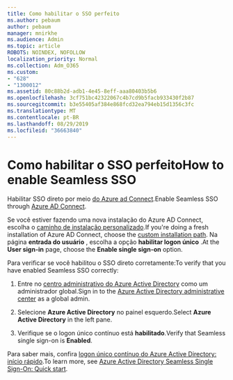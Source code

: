 ```yaml
---
title: Como habilitar o SSO perfeito
ms.author: pebaum
author: pebaum
manager: mnirkhe
ms.audience: Admin
ms.topic: article
ROBOTS: NOINDEX, NOFOLLOW
localization_priority: Normal
ms.collection: Adm_O365
ms.custom:
- "628"
- "1300012"
ms.assetid: 80c88b2d-adb1-4e45-8eff-aaa80403b5b6
ms.openlocfilehash: 3cf751bc42322067c4b7cd9b5facb933430f2b87
ms.sourcegitcommit: b3e55405af384e868fcd32ea794eb15d1356c3fc
ms.translationtype: MT
ms.contentlocale: pt-BR
ms.lasthandoff: 08/29/2019
ms.locfileid: "36663840"
---
```

# <a name="how-to-enable-seamless-sso"></a><span data-ttu-id="fe899-102">Como habilitar o SSO perfeito</span><span class="sxs-lookup"><span data-stu-id="fe899-102">How to enable Seamless SSO</span></span>

<span data-ttu-id="fe899-103">Habilitar SSO direto por meio [do Azure ad Connect](https://docs.microsoft.com/azure/active-directory/connect/active-directory-aadconnect).</span><span class="sxs-lookup"><span data-stu-id="fe899-103">Enable Seamless SSO through [Azure AD Connect](https://docs.microsoft.com/azure/active-directory/connect/active-directory-aadconnect).</span></span>
  
<span data-ttu-id="fe899-104">Se você estiver fazendo uma nova instalação do Azure AD Connect, escolha o [caminho de instalação personalizado](https://docs.microsoft.com/azure/active-directory/connect/active-directory-aadconnect-get-started-custom).</span><span class="sxs-lookup"><span data-stu-id="fe899-104">If you're doing a fresh installation of Azure AD Connect, choose the [custom installation path](https://docs.microsoft.com/azure/active-directory/connect/active-directory-aadconnect-get-started-custom).</span></span> <span data-ttu-id="fe899-105">Na página **entrada do usuário** , escolha a opção **habilitar logon único** .</span><span class="sxs-lookup"><span data-stu-id="fe899-105">At the **User sign-in** page, choose the **Enable single sign-on** option.</span></span>
  
<span data-ttu-id="fe899-106">Para verificar se você habilitou o SSO direto corretamente:</span><span class="sxs-lookup"><span data-stu-id="fe899-106">To verify that you have enabled Seamless SSO correctly:</span></span>
  
1. <span data-ttu-id="fe899-107">Entre no [centro administrativo do Azure Active Directory](https://aad.portal.azure.com) como um administrador global.</span><span class="sxs-lookup"><span data-stu-id="fe899-107">Sign in to the [Azure Active Directory administrative center](https://aad.portal.azure.com) as a global admin.</span></span>

2. <span data-ttu-id="fe899-108">Selecione **Azure Active Directory** no painel esquerdo.</span><span class="sxs-lookup"><span data-stu-id="fe899-108">Select **Azure Active Directory** in the left pane.</span></span>

3. <span data-ttu-id="fe899-109">Verifique se o logon único contínuo está **habilitado**.</span><span class="sxs-lookup"><span data-stu-id="fe899-109">Verify that Seamless single sign-on is **Enabled**.</span></span>

<span data-ttu-id="fe899-110">Para saber mais, confira [logon único contínuo do Azure Active Directory: início rápido](https://docs.microsoft.com/azure/active-directory/connect/active-directory-aadconnect-sso-quick-start).</span><span class="sxs-lookup"><span data-stu-id="fe899-110">To learn more, see [Azure Active Directory Seamless Single Sign-On: Quick start](https://docs.microsoft.com/azure/active-directory/connect/active-directory-aadconnect-sso-quick-start).</span></span>
  
